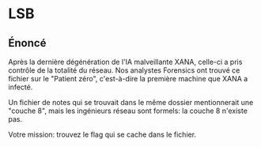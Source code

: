 # LSB

## Énoncé

Après la dernière dégénération de l'IA malveillante XANA, celle-ci a pris contrôle de la totalité du réseau. Nos analystes Forensics ont trouvé ce fichier sur le "Patient zéro", c'est-à-dire la première machine que XANA a infecté.

Un fichier de notes qui se trouvait dans le même dossier mentionnerait une "couche 8", mais les ingénieurs réseau sont formels: la couche 8 n'existe pas.

Votre mission: trouvez le flag qui se cache dans le fichier.
